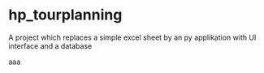 # hp_tourplanning
A project which replaces a simple excel sheet by an py applikation with UI interface and a database

aaa